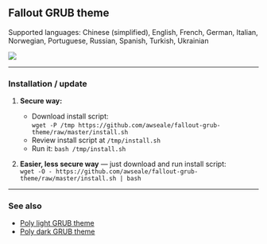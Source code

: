 ## Fallout GRUB theme

Supported languages: Chinese (simplified), English, French, German, Italian, Norwegian, Portuguese, Russian, Spanish, Turkish, Ukrainian

![](https://i.imgur.com/7LUYwTn.gif)

---

### Installation / update

1. **Secure way:**
    - Download install script:  
    `wget -P /tmp https://github.com/awseale/fallout-grub-theme/raw/master/install.sh`
    - Review install script at `/tmp/install.sh`
    - Run it: `bash /tmp/install.sh`

2. **Easier, less secure way** — just download and run install script:  
    `wget -O - https://github.com/awseale/fallout-grub-theme/raw/master/install.sh | bash`

---

### See also

- [Poly light GRUB theme](https://github.com/shvchk/poly-light)
- [Poly dark GRUB theme](https://github.com/shvchk/poly-dark)
